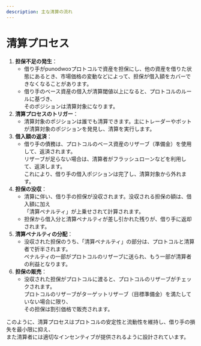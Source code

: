 ```yaml
---
description: 主な清算の流れ
---
```


# 清算プロセス

1. **担保不足の発生**：
   * 借り手がpunodwoɔプロトコルで資産を担保にし、他の資産を借りた状態にあるとき、市場価格の変動などによって、担保が借入額をカバーできなくなることがあります。
   * 借り手のベース資産の借入が清算閾値以上になると、プロトコルのルールに基づき、\
     そのポジションは清算対象になります。
2. **清算プロセスのトリガー**：
   * 清算対象のポジションは誰でも清算できます。主にトレーダーやボットが清算対象のポジションを発見し、清算を実行します。
3. **借入額の返済**：
   * 借り手の債務は、プロトコルのベース資産のリザーブ（準備金）を使用して、返済されます。\
     リザーブが足らない場合は、清算者がフラッシュローンなどを利用して、返済します。\
     これにより、借り手の借入ポジションは完了し、清算対象から外れます。
4. **担保の没収**：
   * 清算に伴い、借り手の担保が没収されます。没収される担保の額は、借入額に加え\
     「清算ペナルティ」が上乗せされて計算されます。
   * 担保から借入分と清算ペナルティが差し引かれた残りが、借り手に返却されます。
5. **清算ペナルティの分配**：
   * 没収された担保のうち、「清算ペナルティ」の部分は、プロトコルと清算者で折半されます。\
     ペナルティの一部がプロトコルのリザーブに送られ、もう一部が清算者の利益となります。
6. **担保の販売**：
   * 没収された担保がプロトコルに渡ると、プロトコルのリザーブがチェックされます。\
     プロトコルのリザーブがターゲットリザーブ（目標準備金）を満たしていない場合に限り、\
     その担保は割引価格で販売されます。

このように、清算プロセスはプロトコルの安定性と流動性を維持し、借り手の損失を最小限に抑え、\
また清算者には適切なインセンティブが提供されるように設計されています。
